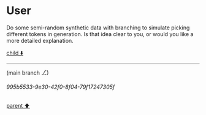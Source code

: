 # User

Do some semi-random synthetic data with branching to simulate picking different tokens in generation. Is that idea clear to you, or would you like a more detailed explanation.

[child ⬇️](#995b5533-9e30-42f0-8f04-79f17247305f)

---

(main branch ⎇)
###### 995b5533-9e30-42f0-8f04-79f17247305f
[parent ⬆️](#aaa224c0-ae2d-44ce-a88f-091366dfd296)
